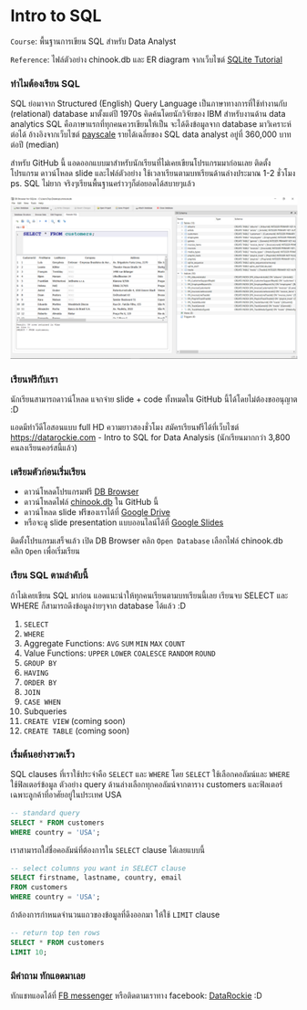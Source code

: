 # Intro to SQL

`Course`: พื้นฐานการเขียน SQL สำหรับ Data Analyst

`Reference`: ไฟล์ตัวอย่าง chinook.db และ ER diagram จากเว็บไซต์ [SQLite Tutorial](https://www.sqlitetutorial.net/)

### ทำไมต้องเรียน SQL

SQL ย่อมาจาก Structured (English) Query Language เป็นภาษาทางการที่ใช้ทำงานกับ (relational) database มาตั้งแต่ปี 1970s คิดค้นโดยนักวิจัยของ IBM สำหรับงานด้าน data analytics SQL คือภาษาแรกที่ทุกคนควรเขียนให้เป็น จะได้ดึงข้อมูลจาก database มาวิเคราะห์ต่อได้ อ้างอิงจากเว็บไซต์ [payscale](https://www.payscale.com/research/TH/Job=Data_Analyst/Salary) รายได้เฉลี่ยของ SQL data analyst อยู่ที่ 360,000 บาทต่อปี (median)

สำหรับ GitHub นี้ แอดออกแบบมาสำหรับนักเรียนที่ไม่เคยเขียนโปรแกรมมาก่อนเลย ติดตั้งโปรแกรม ดาวน์โหลด slide และไฟล์ตัวอย่าง ใช้เวลาเรียนตามบทเรียนด้านล่างประมาณ 1-2 ชั่วโมง ps. SQL ไม่ยาก จริงๆเรียนพื้นฐานคร่าวๆก็ต่อยอดได้สบายๆแล้ว

![DB Browser](https://github.com/datarockie/intro-sql/blob/master/DB%20Browser.png)

### เรียนฟรีกับเรา

นักเรียนสามารถดาวน์โหลด แจกจ่าย slide + code ทั้งหมดใน GitHub นี้ได้โดยไม่ต้องขออนุญาต :D

แอดมีทำวีดีโอสอนแบบ full HD ความยาวสองชั่วโมง สมัครเรียนฟรีได้ที่เว็บไซต์ https://datarockie.com - Intro to SQL for Data Analysis (นักเรียนมากกว่า 3,800 คนลงเรียนคอร์สนี้แล้ว)

### เตรียมตัวก่อนเริ่มเรียน

* ดาวน์โหลดโปรแกรมฟรี [DB Browser](https://sqlitebrowser.org/)
* ดาวน์โหลดไฟล์ [chinook.db](https://github.com/datarockie/intro-sql/blob/master/chinook.db) ใน GitHub นี้
* ดาวน์โหลด slide ฟรีของเราได้ที่ [Google Drive](https://bit.ly/DATASQL2020)
* หรือจะดู slide presentation แบบออนไลน์ได้ที่ [Google Slides](https://docs.google.com/presentation/d/e/2PACX-1vQm7AjgNkdqIG_nRce1ZLHTnq_hW_PhDqFDtSNwj_1IyarEKrMfNIpT32ljphHMhg/pub?start=false&loop=false&delayms=3000)

ติดตั้งโปรแกรมเสร็จแล้ว เปิด DB Browser คลิก `Open Database` เลือกไฟล์ chinook.db คลิก `Open` เพื่อเริ่มเรียน

### เรียน SQL ตามลำดับนี้

ถ้าไม่เคยเขียน SQL มาก่อน แอดแนะนำให้ทุกคนเรียนตามบทเรียนนี้เลย เรียนจบ SELECT และ WHERE ก็สามารถดึงข้อมูลง่ายๆจาก database ได้แล้ว :D

1. `SELECT`
2. `WHERE`
3. Aggregate Functions: `AVG` `SUM` `MIN` `MAX` `COUNT`
4. Value Functions: `UPPER` `LOWER` `COALESCE` `RANDOM` `ROUND`
5. `GROUP BY`
6. `HAVING`
7. `ORDER BY`
8. `JOIN`
9. `CASE WHEN`
10. Subqueries
11. `CREATE VIEW` (coming soon)
12. `CREATE TABLE` (coming soon)

### เริ่มต้นอย่างรวดเร็ว

SQL clauses ที่เราใช้ประจำคือ `SELECT` และ `WHERE` โดย `SELECT` ใช้เลือกคอลัมน์และ `WHERE` ใช้ฟิลเตอร์ข้อมูล ตัวอย่าง query ด้านล่างเลือกทุกคอลัมน์จากตาราง customers และฟิลเตอร์เฉพาะลูกค้าที่อาศัยอยู่ในประเทศ USA

```SQL
-- standard query
SELECT * FROM customers
WHERE country = 'USA';
```

เราสามารถใส่ชื่อคอลัมน์ที่ต้องการใน `SELECT` clause ได้เลยแบบนี้

```SQL
-- select columns you want in SELECT clause
SELECT firstname, lastname, country, email
FROM customers
WHERE country = 'USA';
```

ถ้าต้องการกำหนดจำนวนแถวของข้อมูลที่ดึงออกมา ให้ใช้ `LIMIT` clause

```SQL
-- return top ten rows
SELECT * FROM customers
LIMIT 10;
```

### มีคำถาม ทักแอดมาเลย

ทักแชทแอดได้ที่ [FB messenger](https://m.me/datarockie) หรือติดตามเราทาง facebook: [DataRockie](https://www.facebook.com/datarockie) :D
